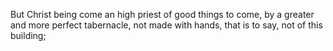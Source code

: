 But Christ being come an high priest of good things to come, by a greater and more perfect tabernacle, not made with hands, that is to say, not of this building;

